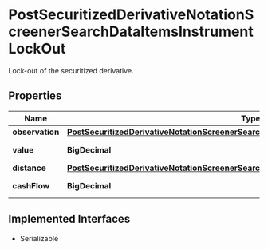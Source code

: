 

# PostSecuritizedDerivativeNotationScreenerSearchDataItemsInstrumentLockOut

Lock-out of the securitized derivative.

## Properties

Name | Type | Description | Notes
------------ | ------------- | ------------- | -------------
**observation** | [**PostSecuritizedDerivativeNotationScreenerSearchDataItemsInstrumentKnockOutObservation**](PostSecuritizedDerivativeNotationScreenerSearchDataItemsInstrumentKnockOutObservation.md) |  |  [optional]
**value** | **BigDecimal** | Value of the lock-out. |  [optional]
**distance** | [**PostSecuritizedDerivativeNotationScreenerSearchDataItemsInstrumentLockOutDistance**](PostSecuritizedDerivativeNotationScreenerSearchDataItemsInstrumentLockOutDistance.md) |  |  [optional]
**cashFlow** | **BigDecimal** | Cash flow amount. |  [optional]


## Implemented Interfaces

* Serializable


